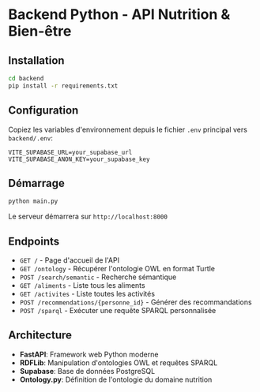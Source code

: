 # Backend Python - API Nutrition & Bien-être

## Installation

```bash
cd backend
pip install -r requirements.txt
```

## Configuration

Copiez les variables d'environnement depuis le fichier `.env` principal vers `backend/.env`:

```
VITE_SUPABASE_URL=your_supabase_url
VITE_SUPABASE_ANON_KEY=your_supabase_key
```

## Démarrage

```bash
python main.py
```

Le serveur démarrera sur `http://localhost:8000`

## Endpoints

- `GET /` - Page d'accueil de l'API
- `GET /ontology` - Récupérer l'ontologie OWL en format Turtle
- `POST /search/semantic` - Recherche sémantique
- `GET /aliments` - Liste tous les aliments
- `GET /activites` - Liste toutes les activités
- `POST /recommendations/{personne_id}` - Générer des recommandations
- `POST /sparql` - Exécuter une requête SPARQL personnalisée

## Architecture

- **FastAPI**: Framework web Python moderne
- **RDFLib**: Manipulation d'ontologies OWL et requêtes SPARQL
- **Supabase**: Base de données PostgreSQL
- **Ontology.py**: Définition de l'ontologie du domaine nutrition
